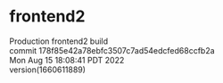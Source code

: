 # frontend2  
Production frontend2 build  
commit 178f85e42a78ebfc3507c7ad54edcfed68ccfb2a  
Mon Aug 15 18:08:41 PDT 2022  
version(1660611889)  
